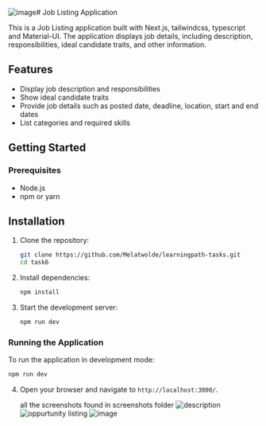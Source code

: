 ![image](https://github.com/user-attachments/assets/8cbed7d4-9c93-4bf6-b0c1-80276851dccf)# Job Listing Application

This is a Job Listing application built with Next.js, tailwindcss, typescript and Material-UI. The application displays job details, including description, responsibilities, ideal candidate traits, and other information.

## Features

- Display job description and responsibilities
- Show ideal candidate traits
- Provide job details such as posted date, deadline, location, start and end dates
- List categories and required skills

## Getting Started

### Prerequisites

- Node.js
- npm or yarn

## Installation

1. Clone the repository:
    ```sh
    git clone https://github.com/Melatwolde/learningpath-tasks.git
    cd task6
    ```

2. Install dependencies:
    ```sh
    npm install
    ```

3. Start the development server:
    ```sh
    npm run dev
    ```


### Running the Application

To run the application in development mode:

```sh
npm run dev
 ```

4. Open your browser and navigate to `http://localhost:3000/`.

   all the screenshots found in screenshots folder
![description](../task6/screenshots/listing.png)
![oppurtunity listing](../task6/screenshots/jobdescription.png)
![image](https://github.com/user-attachments/assets/33a0eae3-65c0-4a0d-80f3-d7428f40ad46)



